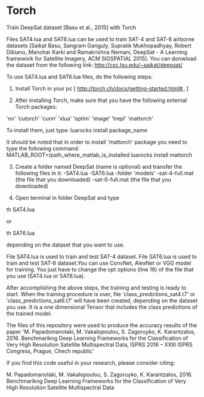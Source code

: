 # Torch
Train DeepSat dataset [Basu et al., 2015] with Torch

Files SAT4.lua and SAT6.lua can be used to train SAT-4 and SAT-6 airborne datasets [Saikat Basu, Sangram Ganguly, Supratik Mukhopadhyay, Robert Dibiano, Manohar Karki and Ramakrishna Nemani, DeepSat - A Learning framework for Satellite Imagery, ACM SIGSPATIAL 2015]. You can donwload the dataset from the following link: http://csc.lsu.edu/~saikat/deepsat/

To use SAT4.lua and SAT6.lua files, do the following steps:

1. Install Torch in your pc  [ http://torch.ch/docs/getting-started.html#_ ]

2. After installing Torch, make sure that you have the following external Torch packages:

'nn' 'cutorch' 'cunn' 'xlua' 'optim' 'image' 'trepl' 'mattorch'

 To install them, just type: luarocks install package_name

 It should be noted that in order to install 'mattorch' package  you need to type the following command: MATLAB_ROOT=/path_where_matlab_is_installed luarocks install mattorch

 
3. Create a folder named DeepSat (name is optional) and transfer the following files in it:
    -SAT4.lua
    -SAT6.lua
    -folder 'models'
    -sat-4-full.mat (the file that you downloaded)
    -sat-6-full.mat (the file that you downloaded)

4. Open terminal in folder DeepSat and type

th SAT4.lua 

or 

th SAT6.lua 

depending on the dataset that you want to use.

File SAT4.lua is used to train and test SAT-4 dataset. File SAT6.lua is used to train and test SAT-6 dataset.You can use ConvNet, AlexNet or VGG model for training. You just have to change the opt options (line 16) of the file that you use (SAT4.lua or SAT6.lua).

After accomplishing the above steps, the training and testing is ready to start. When the training procedure is over, file 'class_predictions_sat4.t7' or 'class_predictions_sat6.t7' will have been created, depending on the dataset you use. It is a one dimensional Tensor that includes the class predictions of the trained model.

The files of this repository were used to produce the accuracy results of the paper 'M. Papadomanolaki, M. Vakalopoulou, S. Zagoruyko, K. Karantzalos, 2016. Benchmarikng Deep Learning Frameworks for the Classification of Very High Resolution Satellite Multispectral Data, ISPRS 2016 – XXIII ISPRS Congress, Prague, Chech republic' 

If you find this code useful in your research, please consider citing:

M. Papadomanolaki, M. Vakalopoulou, S. Zagoruyko, K. Karantzalos, 2016. Benchmarikng Deep Learning Frameworks for the Classification of Very High Resolution Satellite Multispectral Data


